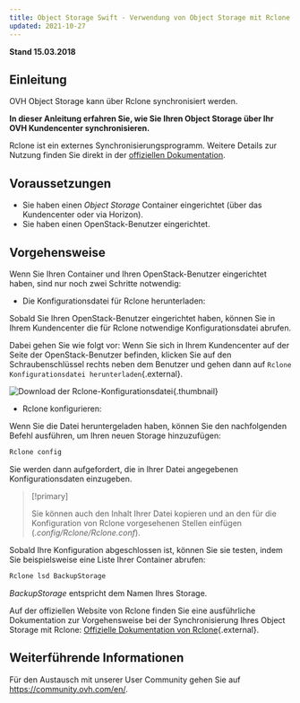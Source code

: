 ```yaml
---
title: Object Storage Swift - Verwendung von Object Storage mit Rclone
updated: 2021-10-27
---
```


**Stand 15.03.2018**

## Einleitung

OVH Object Storage kann über Rclone synchronisiert werden.

**In dieser Anleitung erfahren Sie, wie Sie Ihren Object Storage über Ihr OVH Kundencenter synchronisieren.**

Rclone ist ein externes Synchronisierungsprogramm. Weitere Details zur Nutzung finden Sie direkt in der [offiziellen Dokumentation](https://Rclone.org/).

## Voraussetzungen

- Sie haben einen *Object Storage* Container eingerichtet (über das Kundencenter oder via Horizon).
- Sie haben einen OpenStack-Benutzer eingerichtet.

## Vorgehensweise

Wenn Sie Ihren Container und Ihren OpenStack-Benutzer eingerichtet haben, sind nur noch zwei Schritte notwendig:

- Die Konfigurationsdatei für Rclone herunterladen:

Sobald Sie Ihren OpenStack-Benutzer eingerichtet haben, können Sie in Ihrem Kundencenter die für Rclone notwendige Konfigurationsdatei abrufen.

Dabei gehen Sie wie folgt vor: Wenn Sie sich in Ihrem Kundencenter auf der Seite der OpenStack-Benutzer befinden, klicken Sie auf den Schraubenschlüssel rechts neben dem Benutzer und gehen dann auf `Rclone Konfigurationsdatei herunterladen`{.external}.

![Download der Rclone-Konfigurationsdatei](images/download_file.png){.thumbnail}


- Rclone konfigurieren:

Wenn Sie die Datei heruntergeladen haben, können Sie den nachfolgenden Befehl ausführen, um Ihren neuen Storage hinzuzufügen:

```sh
Rclone config
```

Sie werden dann aufgefordert, die in Ihrer Datei angegebenen Konfigurationsdaten einzugeben.

> [!primary]
>
> Sie können auch den Inhalt Ihrer Datei kopieren und an den für die Konfiguration von Rclone vorgesehenen Stellen einfügen (*.config/Rclone/Rclone.conf*).
> 

Sobald Ihre Konfiguration abgeschlossen ist, können Sie sie testen, indem Sie beispielsweise eine Liste Ihrer Container abrufen:

```sh
Rclone lsd BackupStorage
```

*BackupStorage* entspricht dem Namen Ihres Storage.

Auf der offiziellen Website von Rclone finden Sie eine ausführliche Dokumentation zur Vorgehensweise bei der Synchronisierung Ihres Object Storage mit Rclone: [Offizielle Dokumentation von Rclone](https://Rclone.org/swift/){.external}.


## Weiterführende Informationen

Für den Austausch mit unserer User Community gehen Sie auf <https://community.ovh.com/en/>.
